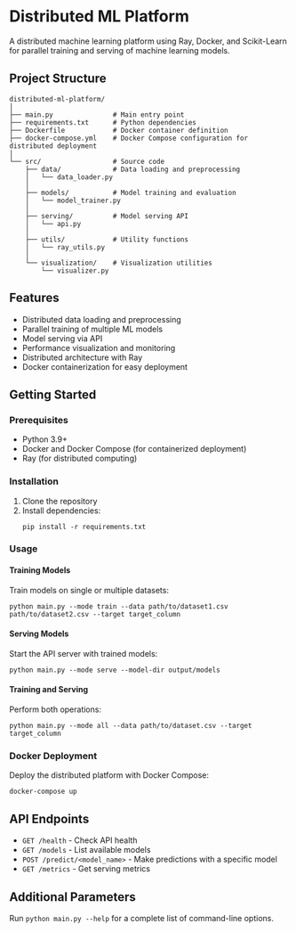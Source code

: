 # Distributed ML Platform

A distributed machine learning platform using Ray, Docker, and Scikit-Learn for parallel training and serving of machine learning models.

## Project Structure

```
distributed-ml-platform/
│
├── main.py               # Main entry point
├── requirements.txt      # Python dependencies
├── Dockerfile            # Docker container definition
├── docker-compose.yml    # Docker Compose configuration for distributed deployment
│
└── src/                  # Source code
    ├── data/             # Data loading and preprocessing
    │   └── data_loader.py
    │
    ├── models/           # Model training and evaluation
    │   └── model_trainer.py
    │
    ├── serving/          # Model serving API
    │   └── api.py
    │
    ├── utils/            # Utility functions
    │   └── ray_utils.py
    │
    └── visualization/    # Visualization utilities
        └── visualizer.py
```

## Features

- Distributed data loading and preprocessing
- Parallel training of multiple ML models
- Model serving via API
- Performance visualization and monitoring
- Distributed architecture with Ray
- Docker containerization for easy deployment

## Getting Started

### Prerequisites

- Python 3.9+
- Docker and Docker Compose (for containerized deployment)
- Ray (for distributed computing)

### Installation

1. Clone the repository
2. Install dependencies:
   ```
   pip install -r requirements.txt
   ```

### Usage

#### Training Models

Train models on single or multiple datasets:

```
python main.py --mode train --data path/to/dataset1.csv path/to/dataset2.csv --target target_column
```

#### Serving Models

Start the API server with trained models:

```
python main.py --mode serve --model-dir output/models
```

#### Training and Serving

Perform both operations:

```
python main.py --mode all --data path/to/dataset.csv --target target_column
```

### Docker Deployment

Deploy the distributed platform with Docker Compose:

```
docker-compose up
```

## API Endpoints

- `GET /health` - Check API health
- `GET /models` - List available models
- `POST /predict/<model_name>` - Make predictions with a specific model
- `GET /metrics` - Get serving metrics

## Additional Parameters

Run `python main.py --help` for a complete list of command-line options.
